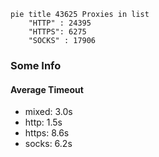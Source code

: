 
```mermaid
pie title 43625 Proxies in list
    "HTTP" : 24395
    "HTTPS": 6275
    "SOCKS" : 17906
```

### Some Info
#### Average Timeout

- mixed: 3.0s
- http: 1.5s
- https: 8.6s
- socks: 6.2s